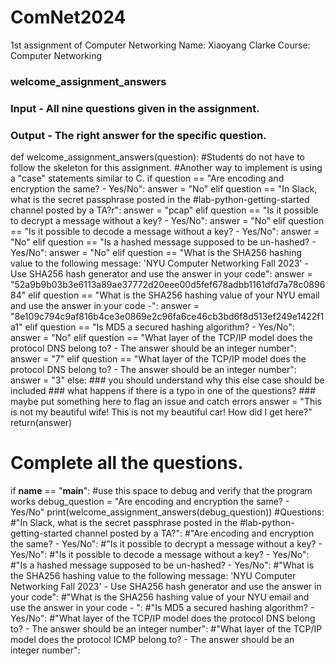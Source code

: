 # ComNet2024
1st assignment of Computer Networking 
Name: Xiaoyang Clarke
Course: Computer Networking
### welcome_assignment_answers
### Input - All nine questions given in the assignment.
### Output - The right answer for the specific question.

def welcome_assignment_answers(question):
    #Students do not have to follow the skeleton for this assignment.
    #Another way to implement is using a "case" statements similar to C.
    if question == "Are encoding and encryption the same? - Yes/No":
        answer = "No"
    elif question == "In Slack, what is the secret passphrase posted in the #lab-python-getting-started channel posted by a TA?r":
        answer = "pcap"
    elif question == "Is it possible to decrypt a message without a key? - Yes/No":
        answer = "No"
    elif question == "Is it possible to decode a message without a key? - Yes/No":
        answer = "No"
    elif question == "Is a hashed message supposed to be un-hashed? - Yes/No":
        answer = "No"
    elif question == "What is the SHA256 hashing value to the following message: 'NYU Computer Networking Fall 2023' - Use SHA256 hash generator and use the answer in your code":
        answer = "52a9b9b03b3e6113a89ae37772d20eee00d5fef678adbb1161dfd7a78c089684"
    elif question == "What is the SHA256 hashing value of your NYU email and use the answer in your code -":
        answer = "8e109c794c9af816b4ce3e0869e2c96fa6ce46cb3bd6f8d513ef249e1422f1a1"
    elif question == "Is MD5 a secured hashing algorithm? - Yes/No":
        answer = "No"
    elif question == "What layer of the TCP/IP model does the protocol DNS belong to? - The answer should be an integer number":
        answer = "7"
    elif question == "What layer of the TCP/IP model does the protocol DNS belong to? - The answer should be an integer number":
        answer = "3"
    else:
        ### you should understand why this else case should be included
        ### what happens if there is a typo in one of the questions?
        ### maybe put something here to flag an issue and catch errors
        answer = "This is not my beautiful wife! This is not my beautiful car! How did I get here?"
    return(answer)
# Complete all the questions.
if __name__ == "__main__":
    #use this space to debug and verify that the program works
    debug_question = "Are encoding and encryption the same? - Yes/No"
    print(welcome_assignment_answers(debug_question))
#Questions:
#"In Slack, what is the secret passphrase posted in the #lab-python-getting-started channel posted by a TA?":
#"Are encoding and encryption the same? - Yes/No":
#"Is it possible to decrypt a message without a key? - Yes/No":
#"Is it possible to decode a message without a key? - Yes/No":
#"Is a hashed message supposed to be un-hashed? - Yes/No":
#"What is the SHA256 hashing value to the following message: 'NYU Computer Networking Fall 2023' - Use SHA256 hash generator and use the answer in your code":
#"What is the SHA256 hashing value of your NYU email and use the answer in your code - ":
#"Is MD5 a secured hashing algorithm? - Yes/No":
#"What layer of the TCP/IP model does the protocol DNS belong to? - The answer should be an integer number":
#"What layer of the TCP/IP model does the protocol ICMP belong to? - The answer should be an integer number":
